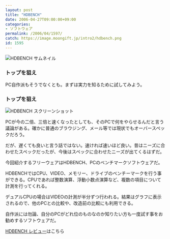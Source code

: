 ```yaml
---
layout: post
title: "HDBENCH"
date: 2006-04-27T09:00:00+09:00
categories:
- ソフトウェア
permalink: /2006/04/1597/
catch: https://image.moongift.jp/intro2/hdbench.png
id: 1595
---
```

 ![HDBENCH サムネイル](https://image.moongift.jp/intro2/hdbench.t.png "HDBENCH サムネイル")
  

### トップを狙え
  
PC自作派もそうでなくとも。まずは実力を知るために試してみよう。  
<!--more-->  

### トップを狙え
  

![HDBENCH スクリーンショット](https://image.moongift.jp/intro2/hdbench.png "HDBENCH スクリーンショット")

  

PCが今の二倍、三倍と速くなったとしても、そのPCで何をやらせるんだと言う議論がある。確かに普通のブラウジング、メール等では現状でもオーバースペックだろう。

  

だが、遅くても良いと言う話ではない。速ければ速いほど良い。昔はニーズに合わせたスペックだったが、今後はスペックに合わせたニーズが出てくるはずだ。

  

今回紹介するフリーウェアはHDBENCH、PCのベンチマークソフトウェアだ。

  

HDBENCHではCPU、VIDEO、メモリー、ドライブのベンチーマークを行う事ができる。CPUであれば整数演算、浮動小数点演算など、複数の項目について計測を行ってくれる。

  

デュアルCPUの場合はVIDEOの計測が半分ずつ行われる。結果はグラフに表示されるので、他のPCとの比較や、改造前の比較にも利用できる。

  

自作派には勿論、自分のPCがどれ位のものなのか知りたい方も一度試す事をお勧めするソフトウェアだ。

  

[HDBENCH レビュー](http://fw.moongift.jp/review/i-1604.html)はこちら

